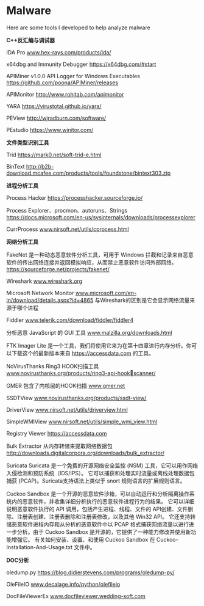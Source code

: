 # Malware
Here are some tools I developed to help analyze malware

**C++反汇编与调试器**  

IDA Pro
www.hex-rays.com/products/ida/

x64dbg and Immunity Debugger
https://x64dbg.com/#start

APIMiner v1.0.0 API Logger for Windows Executables
https://github.com/poona/APIMiner/releases

APIMonitor
http://www.rohitab.com/apimonitor

YARA
https://virustotal.github.io/yara/

PEView
http://wjradburn.com/software/

PEstudio
https://www.winitor.com/

**文件类型识别工具**  

Trid
https://mark0.net/soft-trid-e.html

BinText
http://b2b-download.mcafee.com/products/tools/foundstone/bintext303.zip

**进程分析工具**    

Process Hacker
https://processhacker.sourceforge.io/

Process Explorer、procmon、autoruns、Strings
https://docs.microsoft.com/en-us/sysinternals/downloads/processexplorer

CurrProcess
www.nirsoft.net/utils/cprocess.html

**网络分析工具**  

FakeNet 是一种动态恶意软件分析工具，可用于 Windows 拦截和记录来自恶意软件的传出网络连接并返回模拟响应，从而禁止恶意软件访问外部网络。
https://sourceforge.net/projects/fakenet/

Wireshark
www.wireshark.org

Microsoft Network Monitor
www.microsoft.com/en-in/download/details.aspx?id=4865
与Wireshark的区别是它会显示网络流量来源于哪个进程

Fiddler
www.telerik.com/download/fiddler/fiddler4

分析恶意 JavaScript 的 GUI 工具
www.malzilla.org/downloads.html

FTK Imager Lite 是一个工具，我们将使用它来为在第十四章进行内存分析。你可以下载这个的最新版本来自 https://accessdata.com 的工具。

NoVirusThanks  Ring3 HOOK扫描工具
www.novirusthanks.org/products/ring3-api-hookscanner/

GMER  包含了内核层的HOOK扫描
www.gmer.net

SSDTView
www.novirusthanks.org/products/ssdt-view/

DriverView
www.nirsoft.net/utils/driverview.html

SimpleWMIView
www.nirsoft.net/utils/simple_wmi_view.html

Registry Viewer
https://accessdata.com

Bulk Extractor   从内存转储来提取网络数据包
http://downloads.digitalcorpora.org/downloads/bulk_extractor/

Suricata
Suricata 是一个免费的开源网络安全监控 (NSM) 工具，它可以用作网络入侵检测和预防系统（IDS/IPS）。 它可以捕获和处理实时流量或离线处理数据包捕获 (PCAP)。Suricata支持语法上类似于 snort 规则语言的扩展规则语言。

Cuckoo Sandbox 是一个开源的恶意软件沙箱，可以自动运行和分析隔离操作系统内的恶意软件，并收集详细分析执行的恶意软件进程行为的结果。 它可以详细说明恶意软件执行的 API 调用，包括产生进程、线程、文件的 API创建、文件删除、注册表创建、注册表删除和注册表修改，以及其他 Win32 API。 它还支持转储恶意软件进程内存和从分析的恶意软件中以 PCAP 格式捕获网络流量以进行进一步分析。由于 Cuckoo Sandbox 是开源的，它提供了一种能力修改并使用新功能增强它。 有关如何安装、设置、和使用 Cuckoo Sandbox 在 Cuckoo-Installation-And-Usage.txt 文件中。

**DOC分析**  

oledump.py
https://blog.didierstevens.com/programs/oledump-py/

OleFileIO
www.decalage.info/python/olefileio

DocFileViewerEx
www.docfileviewer.wedding-soft.com
